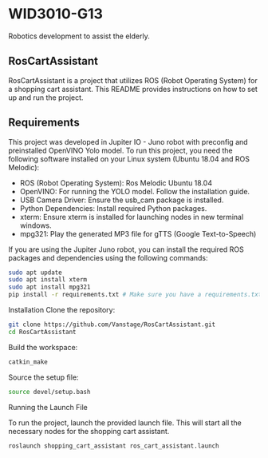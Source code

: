 # WID3010-G13
Robotics development to assist the elderly.

## RosCartAssistant

RosCartAssistant is a project that utilizes ROS (Robot Operating System) for a shopping cart assistant. This README provides instructions on how to set up and run the project.



## Requirements

This project was developed in Jupiter IO - Juno robot with preconfig and preinstalled OpenVINO Yolo model. To run this project, you need the following software installed on your Linux system (Ubuntu 18.04 and ROS Melodic):

- ROS (Robot Operating System): Ros Melodic Ubuntu 18.04
- OpenVINO: For running the YOLO model. Follow the installation guide.
- USB Camera Driver: Ensure the usb_cam package is installed. 
- Python Dependencies: Install required Python packages. 
- xterm: Ensure xterm is installed for launching nodes in new terminal windows.
- mpg321: Play the generated MP3 file for gTTS (Google Text-to-Speech)


If you are using the Jupiter Juno  robot, you can install the required ROS packages and dependencies using the following commands:

```sh
sudo apt update
sudo apt install xterm
sudo apt install mpg321
pip install -r requirements.txt # Make sure you have a requirements.txt with the necessary Python packages
```

Installation
Clone the repository:
```sh
git clone https://github.com/Vanstage/RosCartAssistant.git
cd RosCartAssistant
```

Build the workspace:
```sh
catkin_make
```

Source the setup file:
```sh
source devel/setup.bash
```

Running the Launch File

To run the project, launch the provided launch file. This will start all the necessary nodes for the shopping cart assistant.

```sh
roslaunch shopping_cart_assistant ros_cart_assistant.launch
```
